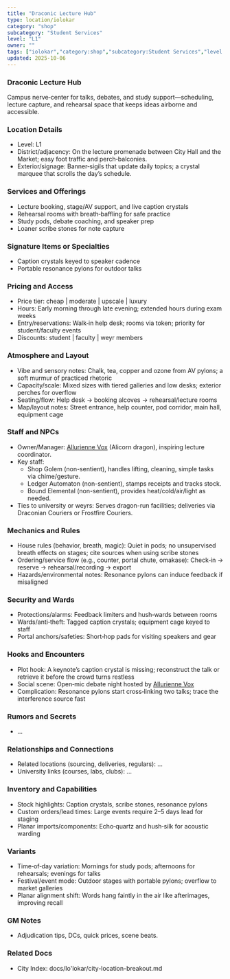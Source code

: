 ```yaml
---
title: "Draconic Lecture Hub"
type: location/iolokar
category: "shop"
subcategory: "Student Services"
level: "L1"
owner: ""
tags: ["iolokar","category:shop","subcategory:Student Services","level:L1"]
updated: 2025-10-06
---
```

### Draconic Lecture Hub

Campus nerve‑center for talks, debates, and study support—scheduling, lecture capture, and rehearsal space that keeps ideas airborne and accessible.

### Location Details

- Level: L1
- District/adjacency: On the lecture promenade between City Hall and the Market; easy foot traffic and perch‑balconies.
- Exterior/signage: Banner‑sigils that update daily topics; a crystal marquee that scrolls the day’s schedule.

### Services and Offerings

- Lecture booking, stage/AV support, and live caption crystals
- Rehearsal rooms with breath‑baffling for safe practice
- Study pods, debate coaching, and speaker prep
- Loaner scribe stones for note capture

### Signature Items or Specialties

- Caption crystals keyed to speaker cadence
- Portable resonance pylons for outdoor talks

### Pricing and Access

- Price tier: cheap | moderate | upscale | luxury
- Hours: Early morning through late evening; extended hours during exam weeks
- Entry/reservations: Walk‑in help desk; rooms via token; priority for student/faculty events
- Discounts: student | faculty | weyr members

### Atmosphere and Layout

- Vibe and sensory notes: Chalk, tea, copper and ozone from AV pylons; a soft murmur of practiced rhetoric
- Capacity/scale: Mixed sizes with tiered galleries and low desks; exterior perches for overflow
- Seating/flow: Help desk → booking alcoves → rehearsal/lecture rooms
- Map/layout notes: Street entrance, help counter, pod corridor, main hall, equipment cage

### Staff and NPCs

- Owner/Manager: [Allurienne Vox](../People/allurienne-vox.md) (Alicorn dragon), inspiring lecture coordinator.
- Key staff:
  - Shop Golem (non-sentient), handles lifting, cleaning, simple tasks via chime/gesture.
  - Ledger Automaton (non-sentient), stamps receipts and tracks stock.
  - Bound Elemental (non-sentient), provides heat/cold/air/light as needed.
- Ties to university or weyrs: Serves dragon-run facilities; deliveries via Draconian Couriers or Frostfire Couriers.

### Mechanics and Rules

- House rules (behavior, breath, magic): Quiet in pods; no unsupervised breath effects on stages; cite sources when using scribe stones
- Ordering/service flow (e.g., counter, portal chute, omakase): Check‑in → reserve → rehearsal/recording → export
- Hazards/environmental notes: Resonance pylons can induce feedback if misaligned

### Security and Wards

- Protections/alarms: Feedback limiters and hush‑wards between rooms
- Wards/anti‑theft: Tagged caption crystals; equipment cage keyed to staff
- Portal anchors/safeties: Short‑hop pads for visiting speakers and gear

### Hooks and Encounters

- Plot hook: A keynote’s caption crystal is missing; reconstruct the talk or retrieve it before the crowd turns restless
- Social scene: Open‑mic debate night hosted by [Allurienne Vox](../People/allurienne-vox.md)
- Complication: Resonance pylons start cross‑linking two talks; trace the interference source fast

### Rumors and Secrets

- ...

### Relationships and Connections

- Related locations (sourcing, deliveries, regulars): ...
- University links (courses, labs, clubs): ...

### Inventory and Capabilities

- Stock highlights: Caption crystals, scribe stones, resonance pylons
- Custom orders/lead times: Large events require 2–5 days lead for staging
- Planar imports/components: Echo‑quartz and hush‑silk for acoustic warding

### Variants

- Time‑of‑day variation: Mornings for study pods; afternoons for rehearsals; evenings for talks
- Festival/event mode: Outdoor stages with portable pylons; overflow to market galleries
- Planar alignment shift: Words hang faintly in the air like afterimages, improving recall

### GM Notes

- Adjudication tips, DCs, quick prices, scene beats.

### Related Docs

- City Index: docs/Io'lokar/city-location-breakout.md
